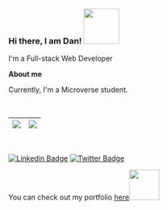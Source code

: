 ### Hi there, I am Dan! <img src="https://media.giphy.com/media/26Fxy3Iz1ari8oytO/giphy.gif" width="70">

I'm a Full-stack Web Developer 

**About me**

Currently, I'm a Microverse student.

<br/>

| <a href="https://github.com/akucintavalent"><img align="center" src="https://github-readme-stats.vercel.app/api/top-langs/?username=akucintavalent&layout=compact" /></a> | <a href="https://github.com/akucintavalent"><img align="center" src="https://github-readme-stats.vercel.app/api?username=akucintavalent&show_icons=true&include_all_commits=true&theme=midnight-purple" /></a> |
| ------------- | ------------- |

<br/>

[![Linkedin Badge](https://img.shields.io/badge/-Bohdan%20Shcherbak-blue?style=flat-square&logo=Linkedin&logoColor=white&link=https://www.linkedin.com/in/bohdan-shcherbak/)](https://www.linkedin.com/in/bohdan-shcherbak/)
[![Twitter Badge](https://img.shields.io/badge/-@ibodi828-1ca0f1?style=flat-square&labelColor=1ca0f1&logo=twitter&logoColor=white&link=https://twitter.com/ibodi828)](https://twitter.com/ibodi828)

<p>You can check out my portfolio <a href="https://akucintavalent.github.io/my-portfolio/">here</a><img src="https://media.giphy.com/media/cKPse5DZaptID3YAMK/giphy.gif" width="60"></p>





<!--
**akucintavalent/akucintavalent** is a ✨ _special_ ✨ repository because its `README.md` (this file) appears on your GitHub profile.

Here are some ideas to get you started:

- 🔭 I’m currently working on ...
- 🌱 I’m currently learning ...
- 👯 I’m looking to collaborate on ...
- 🤔 I’m looking for help with ...
- 💬 Ask me about ...
- 📫 How to reach me: ...
- 😄 Pronouns: ...
- ⚡ Fun fact: ...
-->
